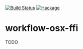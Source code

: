[![Build Status](https://secure.travis-ci.org/sboosali/workflow-osx-ffi.svg)](http://travis-ci.org/sboosali/workflow-osx-ffi)
[![Hackage](https://img.shields.io/hackage/v/workflow-osx-ffi.svg)](https://hackage.haskell.org/package/workflow-osx-ffi)

# workflow-osx-ffi

TODO